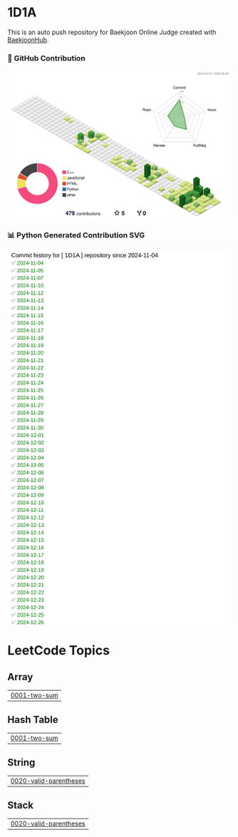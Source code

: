# 1D1A
This is an auto push repository for Baekjoon Online Judge created with [BaekjoonHub](https://github.com/BaekjoonHub/BaekjoonHub).

### 🐍 GitHub Contribution

![github](./profile-3d-contrib/profile-green-animate.svg)


### 📊 Python Generated Contribution SVG

![GitHub Contribution](./dist/contribution.svg)

<!---LeetCode Topics Start-->
# LeetCode Topics
## Array
|  |
| ------- |
| [0001-two-sum](https://github.com/eunsoA/1D1A/tree/master/0001-two-sum) |
## Hash Table
|  |
| ------- |
| [0001-two-sum](https://github.com/eunsoA/1D1A/tree/master/0001-two-sum) |
## String
|  |
| ------- |
| [0020-valid-parentheses](https://github.com/eunsoA/1D1A/tree/master/0020-valid-parentheses) |
## Stack
|  |
| ------- |
| [0020-valid-parentheses](https://github.com/eunsoA/1D1A/tree/master/0020-valid-parentheses) |
<!---LeetCode Topics End-->